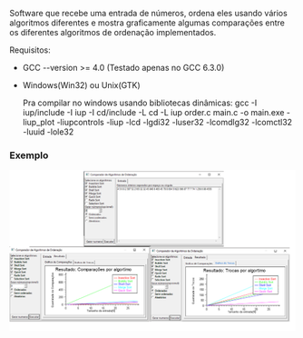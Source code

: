 Software que recebe uma entrada de números, ordena eles usando vários algoritmos diferentes e mostra graficamente algumas comparações entre os diferentes algoritmos de ordenação implementados.

Requisitos:
- GCC --version >= 4.0 (Testado apenas no GCC 6.3.0)
- Windows(Win32) ou Unix(GTK)

	Pra compilar no windows usando bibliotecas dinâmicas:
	gcc -I iup/include -I iup -I cd/include -L cd -L iup order.c main.c -o main.exe -liup_plot -liupcontrols -liup -lcd -lgdi32 -luser32 -lcomdlg32 -lcomctl32 -luuid -lole32
### Exemplo
![Telas](https://raw.githubusercontent.com/danillolima/comparador-algoritmos/master/docs/telas.png)
